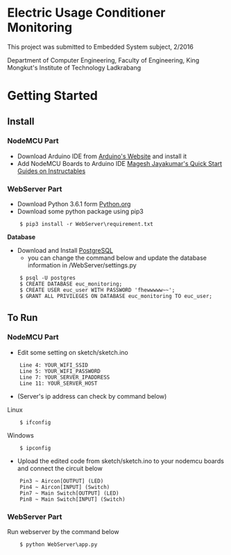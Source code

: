 # Electric Usage Conditioner Monitoring 
This project was submitted to Embedded System subject, 2/2016

Department of Computer Engineering, Faculty of Engineering, King
Mongkut's Institute of Technology Ladkrabang

# Getting Started
## Install
### NodeMCU Part
- Download Arduino IDE from [Arduino's Website](https://www.arduino.cc/) and install it
- Add NodeMCU Boards to Arduino IDE [Magesh Jayakumar's Quick Start Guides on Instructables](http://www.instructables.com/id/Quick-Start-to-Nodemcu-ESP8266-on-Arduino-IDE/)
### WebServer Part
- Download Python 3.6.1  form [Python.org](https://www.python.org/ftp/python/3.6.1/python-3.6.1.exe)
- Download some python package using pip3
```
    $ pip3 install -r WebServer\requirement.txt 
```
**Database**
- Download and Install [PostgreSQL](https://www.postgresql.org/)
    * you can change the command below and update the database information in /WebServer/settings.py
```
    $ psql -U postgres
    $ CREATE DATABASE euc_monitoring;
    $ CREATE USER euc_user WITH PASSWORD 'fhewwwww~~';
    $ GRANT ALL PRIVILEGES ON DATABASE euc_monitoring TO euc_user;
```
## To Run
### NodeMCU Part
- Edit some setting on sketch/sketch.ino

```
    Line 4: YOUR_WIFI_SSID
    Line 5: YOUR_WIFI_PASSWORD
    Line 7: YOUR_SERVER_IPADDRESS
    Line 11: YOUR_SERVER_HOST
```

- (Server's ip address can check by command below)

Linux
```
    $ ifconfig
```
Windows
```
    $ ipconfig
```

- Upload the edited code from sketch/sketch.ino to your nodemcu boards and connect the circuit below
```
    Pin3 ~ Aircon[OUTPUT] (LED)
    Pin4 ~ Aircon[INPUT] (Switch)
    Pin7 ~ Main Switch[OUTPUT] (LED)
    Pin8 ~ Main Switch[INPUT] (Switch)
```

### WebServer Part

Run webserver by the command below

```
    $ python WebServer\app.py
```
